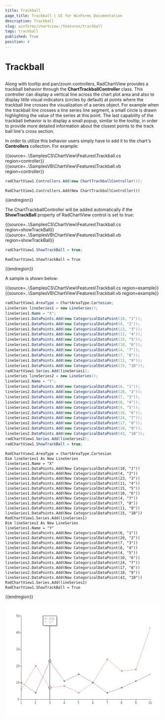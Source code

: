 ```yaml
---
title: Trackball
page_title: Trackball | UI for WinForms Documentation
description: Trackball
slug: winforms/chartview-/features/trackball
tags: trackball
published: True
position: 4
---
```


# Trackball



## 

Along with tooltip and pan/zoom controllers, RadChartView provides a trackball behavior through the __ChartTrackballController__ class. This controller can display a vertical line across the chart plot area and also to display little visual indicators (circles by default) at points where the trackball line crosses the visualization of a series object. For example when the trackball line crosses a line series line segment, a small circle is drawn highlighting the value of the series at this point. The last capability of the trackball behavior is to display a small popup, similar to the tooltip, in order to provide more detailed information about the closest points to the track ball line's cross section.
        

In order to utilize this behavior users simply have to add it to the chart's __Controllers__ collection. For example: 

{{source=..\SamplesCS\ChartView\Features\Trackball.cs region=controller}} 
{{source=..\SamplesVB\ChartView\Features\Trackball.vb region=controller}} 

````C#
radChartView1.Controllers.Add(new ChartTrackballController());

````
````VB.NET
RadChartView1.Controllers.Add(New ChartTrackballController())

````

{{endregion}} 
 

The ChartTrackballController will be added automatically if the __ShowTrackBall__ property of RadChartView control is set to *true*: 

{{source=..\SamplesCS\ChartView\Features\Trackball.cs region=showTrackBall}} 
{{source=..\SamplesVB\ChartView\Features\Trackball.vb region=showTrackBall}} 

````C#
radChartView1.ShowTrackBall = true;

````
````VB.NET
RadChartView1.ShowTrackBall = True

````

{{endregion}} 
 

A sample is shown below: 

{{source=..\SamplesCS\ChartView\Features\Trackball.cs region=example}} 
{{source=..\SamplesVB\ChartView\Features\Trackball.vb region=example}} 

````C#
radChartView1.AreaType = ChartAreaType.Cartesian;
LineSeries lineSeries1 = new LineSeries();
lineSeries1.Name = "X";
lineSeries1.DataPoints.Add(new CategoricalDataPoint(10, "1"));
lineSeries1.DataPoints.Add(new CategoricalDataPoint(4, "2"));
lineSeries1.DataPoints.Add(new CategoricalDataPoint(23, "3"));
lineSeries1.DataPoints.Add(new CategoricalDataPoint(11, "4"));
lineSeries1.DataPoints.Add(new CategoricalDataPoint(15, "5"));
lineSeries1.DataPoints.Add(new CategoricalDataPoint(10, "6"));
lineSeries1.DataPoints.Add(new CategoricalDataPoint(4, "7"));
lineSeries1.DataPoints.Add(new CategoricalDataPoint(7, "8"));
lineSeries1.DataPoints.Add(new CategoricalDataPoint(11, "9"));
lineSeries1.DataPoints.Add(new CategoricalDataPoint(15, "10"));
radChartView1.Series.Add(lineSeries1);
LineSeries lineSeries2 = new LineSeries();
lineSeries2.Name = "Y";
lineSeries2.DataPoints.Add(new CategoricalDataPoint(6, "1"));
lineSeries2.DataPoints.Add(new CategoricalDataPoint(20, "2"));
lineSeries2.DataPoints.Add(new CategoricalDataPoint(7, "3"));
lineSeries2.DataPoints.Add(new CategoricalDataPoint(8, "4"));
lineSeries2.DataPoints.Add(new CategoricalDataPoint(4, "5"));
lineSeries2.DataPoints.Add(new CategoricalDataPoint(10, "6"));
lineSeries2.DataPoints.Add(new CategoricalDataPoint(24, "7"));
lineSeries2.DataPoints.Add(new CategoricalDataPoint(17, "8"));
lineSeries2.DataPoints.Add(new CategoricalDataPoint(18, "9"));
lineSeries2.DataPoints.Add(new CategoricalDataPoint(43, "10"));
radChartView1.Series.Add(lineSeries2);
radChartView1.ShowTrackBall = true;

````
````VB.NET
RadChartView1.AreaType = ChartAreaType.Cartesian
Dim lineSeries1 As New LineSeries
lineSeries1.Name = "X"
lineSeries1.DataPoints.Add(New CategoricalDataPoint(10, "1"))
lineSeries1.DataPoints.Add(New CategoricalDataPoint(4, "2"))
lineSeries1.DataPoints.Add(New CategoricalDataPoint(23, "3"))
lineSeries1.DataPoints.Add(New CategoricalDataPoint(11, "4"))
lineSeries1.DataPoints.Add(New CategoricalDataPoint(15, "5"))
lineSeries1.DataPoints.Add(New CategoricalDataPoint(10, "6"))
lineSeries1.DataPoints.Add(New CategoricalDataPoint(4, "7"))
lineSeries1.DataPoints.Add(New CategoricalDataPoint(7, "8"))
lineSeries1.DataPoints.Add(New CategoricalDataPoint(11, "9"))
lineSeries1.DataPoints.Add(New CategoricalDataPoint(15, "10"))
RadChartView1.Series.Add(lineSeries1)
Dim lineSeries2 As New LineSeries
lineSeries1.Name = "Y"
lineSeries2.DataPoints.Add(New CategoricalDataPoint(6, "1"))
lineSeries2.DataPoints.Add(New CategoricalDataPoint(20, "2"))
lineSeries2.DataPoints.Add(New CategoricalDataPoint(7, "3"))
lineSeries2.DataPoints.Add(New CategoricalDataPoint(8, "4"))
lineSeries2.DataPoints.Add(New CategoricalDataPoint(4, "5"))
lineSeries2.DataPoints.Add(New CategoricalDataPoint(10, "6"))
lineSeries2.DataPoints.Add(New CategoricalDataPoint(24, "7"))
lineSeries2.DataPoints.Add(New CategoricalDataPoint(17, "8"))
lineSeries2.DataPoints.Add(New CategoricalDataPoint(18, "9"))
lineSeries2.DataPoints.Add(New CategoricalDataPoint(43, "10"))
RadChartView1.Series.Add(lineSeries2)
RadChartView1.ShowTrackBall = True

````

{{endregion}} 


![chartview-features-trackball 001](images/chartview-features-trackball001.png)
